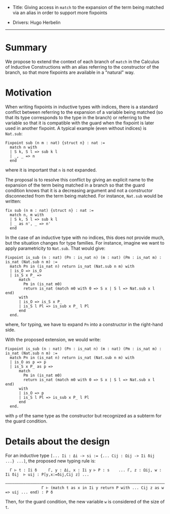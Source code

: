 - Title: Giving access in `match` to the expansion of the term being matched via an alias in order to support more fixpoints

- Drivers: Hugo Herbelin

----

# Summary

We propose to extend the context of each branch of `match` in the Calculus of Inductive Constructions with an alias referring to the constructor of the branch, so that more fixpoints are available in a "natural" way.

# Motivation

When writing fixpoints in inductive types with indices, there is a standard conflict between referring to the expansion of a variable being matched (so that its type corresponds to the type in the branch) or referring to the variable so that it is compatible with the guard when the fixpoint is later used in another fixpoint. A typical example (even without indices) is `Nat.sub`:
```coq
Fixpoint sub (n m : nat) {struct n} : nat :=
  match n with
  | S k, S l => sub k l
  | _, _ => n
  end
```
where it is important that `n` is not expanded.

The proposal is to resolve this conflict by giving an explicit name to the expansion of the term being matched in a branch so that the guard condition knows that it is a decreasing argument and not a constructor disconnected from the term being matched. For instance, `Nat.sub` would be written:
```coq
fix sub (n m : nat) {struct n} : nat :=
  match n, m with
  | S k, S l => sub k l
  | _ as n', _ => n'
  end
```

In the case of an inductive type with no indices, this does not provide much, but the situation changes for type families. For instance, imagine we want to apply parametricity to `Nat.sub`. That would give:
```coq
Fixpoint is_sub (n : nat) (Pn : is_nat n) (m : nat) (Pm : is_nat m) : is_nat (Nat.sub n m) :=
  match Pn in (is_nat n) return is_nat (Nat.sub n m) with
  | is_O => is_O
  | is_S x P_ =>
      match
        Pm in (is_nat m0)
        return is_nat (match m0 with 0 => S x | S l => Nat.sub x l end)
      with
      | is_O => is_S x P_
      | is_S l Pl => is_sub x P_ l Pl
      end
  end.
```
where, for typing, we have to expand `Pn` into a constructor in the right-hand side.

With the proposed extension, we would write:
```coq
Fixpoint is_sub (n : nat) (Pn : is_nat n) (m : nat) (Pm : is_nat m) : is_nat (Nat.sub n m) :=
  match Pn in (is_nat n) return is_nat (Nat.sub n m) with
  | is_O as p => p
  | is_S x P_ as p =>
      match
        Pm in (is_nat m0)
        return is_nat (match m0 with 0 => S x | S l => Nat.sub x l end)
      with
      | is_O => p
      | is_S l Pl => is_sub x P_ l Pl
      end
  end.
```
with `p` of the same type as the constructor but recognized as a subterm for the guard condition.

# Details about the design

For an inductive type `[... Ii : Δi -> si := {... Cij : Ωij -> Ii δij ...} ...]`, the proposed new typing rule is:
```
  Γ ⊢ t : Ii δ     Γ, y : Δi, x : Ii y ⊢ P : s    ... Γ, z : Ωij, w : Ii δij  ⊢ uij : P[y,x:=δij,Cij z] ...
  ————————————————————————————————————————————————————————————————————————————————————————————————————
                Γ ⊢ (match t as x in Ii y return P with ... Cij z as w => uij ... end) : P δ
```
Then, for the guard condition, the new variable `w` is considered of the size of `t`.
